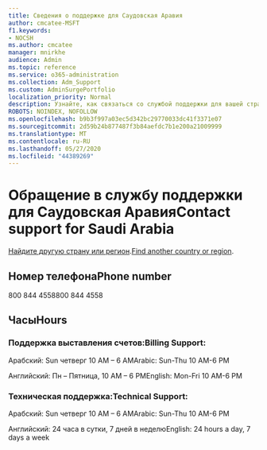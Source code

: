 ```yaml
---
title: Сведения о поддержке для Саудовская Аравия
author: cmcatee-MSFT
f1.keywords:
- NOCSH
ms.author: cmcatee
manager: mnirkhe
audience: Admin
ms.topic: reference
ms.service: o365-administration
ms.collection: Adm_Support
ms.custom: AdminSurgePortfolio
localization_priority: Normal
description: Узнайте, как связаться со службой поддержки для вашей страны или региона.
ROBOTS: NOINDEX, NOFOLLOW
ms.openlocfilehash: b9b3f997a03ec5d342bc29770033dc41f3371e07
ms.sourcegitcommit: 2d59b24b877487f3b84aefdc7b1e200a21009999
ms.translationtype: MT
ms.contentlocale: ru-RU
ms.lasthandoff: 05/27/2020
ms.locfileid: "44389269"
---
```

# <a name="contact-support-for-saudi-arabia"></a><span data-ttu-id="c11ad-103">Обращение в службу поддержки для Саудовская Аравия</span><span class="sxs-lookup"><span data-stu-id="c11ad-103">Contact support for Saudi Arabia</span></span>

<span data-ttu-id="c11ad-104">[Найдите другую страну или регион](../contact-support-for-business-products.md).</span><span class="sxs-lookup"><span data-stu-id="c11ad-104">[Find another country or region](../contact-support-for-business-products.md).</span></span>

## <a name="phone-number"></a><span data-ttu-id="c11ad-105">Номер телефона</span><span class="sxs-lookup"><span data-stu-id="c11ad-105">Phone number</span></span>
<span data-ttu-id="c11ad-106">800 844 4558</span><span class="sxs-lookup"><span data-stu-id="c11ad-106">800 844 4558</span></span>

## <a name="hours"></a><span data-ttu-id="c11ad-107">Часы</span><span class="sxs-lookup"><span data-stu-id="c11ad-107">Hours</span></span>
### <a name="billing-support"></a><span data-ttu-id="c11ad-108">Поддержка выставления счетов:</span><span class="sxs-lookup"><span data-stu-id="c11ad-108">Billing Support:</span></span>

<span data-ttu-id="c11ad-109">Арабский: Sun четверг 10 AM – 6 AM</span><span class="sxs-lookup"><span data-stu-id="c11ad-109">Arabic: Sun-Thu 10 AM-6 PM</span></span>

<span data-ttu-id="c11ad-110">Английский: Пн – Пятница, 10 AM – 6 PM</span><span class="sxs-lookup"><span data-stu-id="c11ad-110">English: Mon-Fri 10 AM-6 PM</span></span>

### <a name="technical-support"></a><span data-ttu-id="c11ad-111">Техническая поддержка:</span><span class="sxs-lookup"><span data-stu-id="c11ad-111">Technical Support:</span></span>

<span data-ttu-id="c11ad-112">Арабский: Sun четверг 10 AM – 6 AM</span><span class="sxs-lookup"><span data-stu-id="c11ad-112">Arabic: Sun-Thu 10 AM-6 PM</span></span>

<span data-ttu-id="c11ad-113">Английский: 24 часа в сутки, 7 дней в неделю</span><span class="sxs-lookup"><span data-stu-id="c11ad-113">English: 24 hours a day, 7 days a week</span></span>
